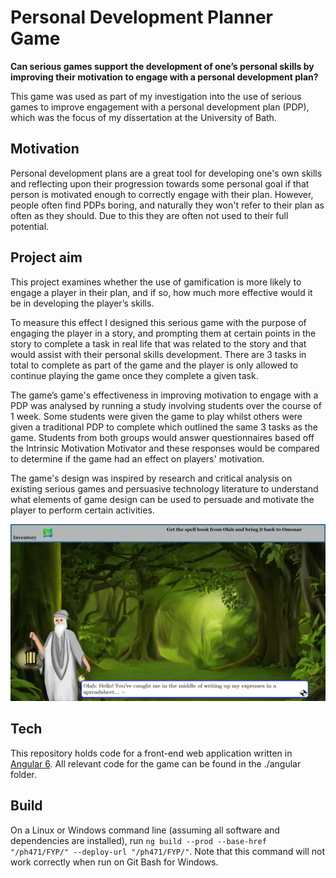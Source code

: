 # Personal Development Planner Game

**Can serious games support the development of one’s personal skills by improving their motivation to engage with a personal development plan?**

This game was used as part of my investigation into the use of serious games to improve engagement with a personal development plan (PDP), which was the focus of my dissertation at the University of Bath.

## Motivation

Personal development plans are a great tool for developing one's own skills and reflecting upon their progression towards some personal goal if that person is motivated enough to correctly engage with their plan. However, people often find PDPs boring, and naturally they won't refer to their plan as often as they should. Due to this they are often not used to their full potential.

## Project aim

This project examines whether the use of gamification is more likely to engage a player in their plan, and if so, how much more effective would it be in developing the player’s skills.

To measure this effect I designed this serious game with the purpose of engaging the player in a story, and prompting them at certain points in the story to complete a task in real life that was related to the story and that would assist with their personal skills development. There are 3 tasks in total to complete as part of the game and the player is only allowed to continue playing the game once they complete a given task.

The game’s game's effectiveness in improving motivation to engage with a PDP was analysed by running a study involving students over the course of 1 week. Some students were given the game to play whilst others were given a traditional PDP to complete which outlined the same 3 tasks as the game. Students from both groups would answer questionnaires based off the Intrinsic Motivation Motivator and these responses would be compared to determine if the game had an effect on players' motivation.

The game's design was inspired by research and critical analysis on existing serious games and persuasive technology literature to understand what elements of game design can be used to persuade and motivate the player to perform certain activities.

![Screenshot from the game](images/forest.png)

## Tech

This repository holds code for a front-end web application written in [Angular 6](https://angular.io/).
All relevant code for the game can be found in the ./angular folder.

## Build

On a Linux or Windows command line (assuming all software and dependencies are installed), run `ng build --prod --base-href "/ph471/FYP/" --deploy-url "/ph471/FYP/"`.
Note that this command will not work correctly when run on Git Bash for Windows.
